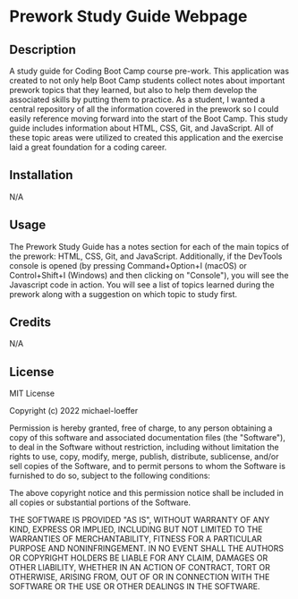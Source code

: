 # Prework Study Guide Webpage

## Description
A study guide for Coding Boot Camp course pre-work. This application was created to not only help Boot Camp students collect notes about important prework topics that they learned, but also to help them develop the associated skills by putting them to practice. As a student, I wanted a central repository of all the information covered in the prework so I could easily reference moving forward into the start of the Boot Camp. This study guide includes information about HTML, CSS, Git, and JavaScript. All of these topic areas were utilized to created this application and the exercise laid a great foundation for a coding career. 

## Installation
N/A

## Usage
The Prework Study Guide has a notes section for each of the main topics of the prework: HTML, CSS, Git, and JavaScript. Additionally, if the DevTools console is opened (by pressing Command+Option+I (macOS) or Control+Shift+I (Windows) and then clicking on "Console"), you will see the Javascript code in action. You will see a list of topics learned during the prework along with a suggestion on which topic to study first.

## Credits
N/A

## License
MIT License

Copyright (c) 2022 michael-loeffer

Permission is hereby granted, free of charge, to any person obtaining a copy
of this software and associated documentation files (the "Software"), to deal
in the Software without restriction, including without limitation the rights
to use, copy, modify, merge, publish, distribute, sublicense, and/or sell
copies of the Software, and to permit persons to whom the Software is
furnished to do so, subject to the following conditions:

The above copyright notice and this permission notice shall be included in all
copies or substantial portions of the Software.

THE SOFTWARE IS PROVIDED "AS IS", WITHOUT WARRANTY OF ANY KIND, EXPRESS OR
IMPLIED, INCLUDING BUT NOT LIMITED TO THE WARRANTIES OF MERCHANTABILITY,
FITNESS FOR A PARTICULAR PURPOSE AND NONINFRINGEMENT. IN NO EVENT SHALL THE
AUTHORS OR COPYRIGHT HOLDERS BE LIABLE FOR ANY CLAIM, DAMAGES OR OTHER
LIABILITY, WHETHER IN AN ACTION OF CONTRACT, TORT OR OTHERWISE, ARISING FROM,
OUT OF OR IN CONNECTION WITH THE SOFTWARE OR THE USE OR OTHER DEALINGS IN THE
SOFTWARE.

